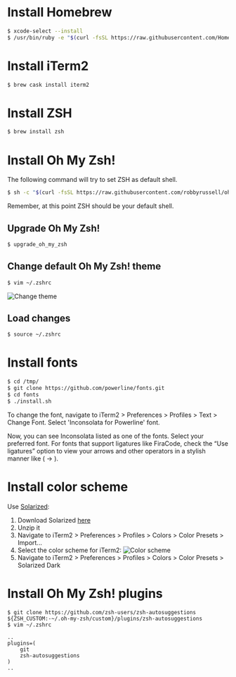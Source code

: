 # Install Homebrew
```sh
$ xcode-select --install
$ /usr/bin/ruby -e "$(curl -fsSL https://raw.githubusercontent.com/Homebrew/install/master/install)"
```

# Install iTerm2
```sh
$ brew cask install iterm2
```

# Install ZSH
```sh
$ brew install zsh
```

# Install Oh My Zsh!
The following command will try to set ZSH as default shell.
```sh
$ sh -c "$(curl -fsSL https://raw.githubusercontent.com/robbyrussell/oh-my-zsh/master/tools/install.sh)"
```
Remember, at this point ZSH should be your default shell.

## Upgrade Oh My Zsh!
```sh
$ upgrade_oh_my_zsh
```

## Change default Oh My Zsh! theme
```sh
$ vim ~/.zshrc
```
![Change theme](/doc/changetheme.png)

## Load changes
```sh
$ source ~/.zshrc
```

# Install fonts
```sh
$ cd /tmp/
$ git clone https://github.com/powerline/fonts.git
$ cd fonts
$ ./install.sh
```
To change the font, navigate to iTerm2 > Preferences > Profiles > Text > Change
Font. Select 'Inconsolata for Powerline' font.

Now, you can see Inconsolata listed as one of the fonts. Select your preferred
font. For fonts that support ligatures like FiraCode, check the “Use ligatures”
option to view your arrows and other operators in a stylish manner like ( → ).

# Install color scheme
Use [Solarized](https://ethanschoonover.com/solarized/):
1. Download Solarized [here](http://ethanschoonover.com/solarized/files/solarized.zip)
2. Unzip it
3. Navigate to iTerm2 > Preferences > Profiles > Colors > Color Presets > Import...
4. Select the color scheme for iTerm2:
![Color scheme](/doc/colorscheme.png)
5. Navigate to iTerm2 > Preferences > Profiles > Colors > Color Presets > Solarized Dark

# Install Oh My Zsh! plugins
```
$ git clone https://github.com/zsh-users/zsh-autosuggestions ${ZSH_CUSTOM:-~/.oh-my-zsh/custom}/plugins/zsh-autosuggestions
$ vim ~/.zshrc
```
```
..
plugins=(
    git
    zsh-autosuggestions
)
..
```




